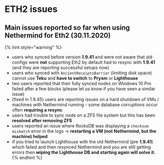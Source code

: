 # ETH2 issues

## Main issues reported so far when using Nethermind for Eth2 (30.11.2020)

{% hint style="warning" %}
* users who synced before version **1.9.41** and were not aware that old configs were **not** supporting Eth2 by default had to resync with **1.9.41** (and they are reporting successful setups now)&#x20;
* users who synced with `AncientReceiptsBarrier` (limiting disk space) cannot use **Teku** and **have to switch** to **Prysm** or **Lighthouse**
* two users reported that their fully synced nodes on Windows 10 Pro failed after a few blocks (please let us know if you have seen a similar issue)
* (fixed in 1.9.45) users are reporting issues on a hard shutdown of VMs / machines with Nethermind running - some database corruptions occur often **requiring a resync**
* users had trouble to sync node on a ZFS file system but this has been **resolved after removing ZFS**
* users reported an issue where RocksDB was displaying a `checksum mismatch` error in the logs -> **restarting a VM (not Nethermind, but the machine) helped**
* if you tried to launch Lighthouse with the old Nethermind (pre **1.9.41**) which failed and then resynced Nethermind and you are still getting errors then **wiping the Lighthouse DB and starting again will solve it.**
{% endhint %}

